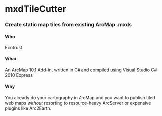 # mxdTileCutter

### Create static map tiles from existing ArcMap .mxds

#### Who
Ecotrust

#### What
An ArcMap 10.1 Add-in, written in C# and compiled using Visual Studio C# 2010 Express

#### Why
You already do your cartography in ArcMap and you want to publish tiled web maps _without_ resorting to resource-heavy ArcServer or expensive plugins like Arc2Earth.


